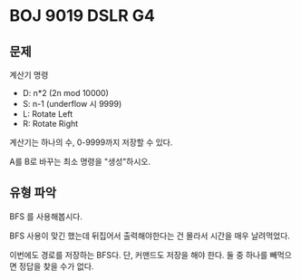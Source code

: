 # BOJ 9019 DSLR G4

## 문제

계산기 명령

- D: n*2 (2n mod 10000)
- S: n-1 (underflow 시 9999)
- L: Rotate Left
- R: Rotate Right

계산기는 하나의 수, 0-9999까지 저장할 수 있다.

A를 B로 바꾸는 최소 명령을 "생성"하시오.

## 유형 파악

BFS 를 사용해봅시다.

BFS 사용이 맞긴 했는데 뒤집어서 출력해야한다는 건 몰라서 시간을 매우 날려먹었다.

이번에도 경로를 저장하는 BFS다. 단, 커맨드도 저장을 해야 한다. 둘 중 하나를 빼먹으면 정답을 찾을 수가 없다.